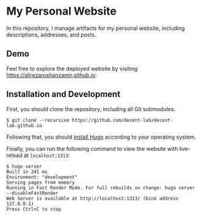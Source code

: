 # My Personal Website
In this repository, I manage artifacts for my personal website, including descriptions, addresses, and posts.

## Demo
Feel free to explore the deployed website by visiting https://alirezaroshanzamir.github.io.

## Installation and Development
First, you should clone the repository, including all Git submodules.

```console
$ git clone --recursive https://github.com/decent-lab/decent-lab.github.io
```

Following that, you should [install Hugo](https://gohugo.io/installation/) according to your operating system.

Finally, you can run the following command to view the website with live-reload at `localhost:1313`:

```console
$ hugo server
Built in 241 ms
Environment: "development"
Serving pages from memory
Running in Fast Render Mode. For full rebuilds on change: hugo server --disableFastRender
Web Server is available at http://localhost:1313/ (bind address 127.0.0.1)
Press Ctrl+C to stop
```
